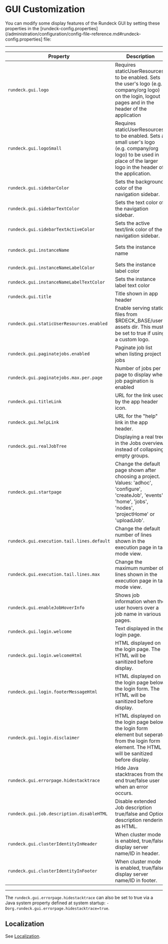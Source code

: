 # GUI Customization

You can modify some display features of the Rundeck GUI by setting
these properties in the [rundeck-config.properties](/administration/configuration/config-file-reference.md#rundeck-config.properties] file:

---

| **Property**                               | **Description**                                                                                                                                                       | **Example**                                   | **Since** |
| ------------------------------------------ | --------------------------------------------------------------------------------------------------------------------------------------------------------------------- | --------------------------------------------- | --------- |
| `rundeck.gui.logo`                         | Requires staticUserResources to be enabled. Sets the user's logo (e.g. company/org logo) on the login, logout pages and in the header of the application              | 'rundeck.png'                                 | 3.0.1     |
| `rundeck.gui.logoSmall`                    | Requires staticUserResources to be enabled. Sets a small user's logo (e.g. company/org logo) to be used in place of the larger logo in the header of the application. | 'rundeck.small.png'                           | 3.0.1     |
| `rundeck.gui.sidebarColor`                 | Sets the background color of the navigation sidebar.                                                                                                                  | '#2910f8'                                     | 3.0.2     |
| `rundeck.gui.sidebarTextColor`             | Sets the text color of the navigation sidebar.                                                                                                                        | '#fffdfa'                                     | 3.0.2     |
| `rundeck.gui.sidebarTextActiveColor`       | Sets the active text/link color of the navigation sidebar.                                                                                                            | '#000000'                                     | 3.0.2     |
| `rundeck.gui.instanceName`                 | Sets the instance name                                                                                                                                                | 'Ops Management Console> Prod', 'Ops Staging' | 3.0.3     |
| `rundeck.gui.instanceNameLabelColor`       | Sets the instance label color                                                                                                                                         | '#2910f8'                                     | 3.0.3     |
| `rundeck.gui.instanceNameLabelTextColor`   | Sets the instance label text color                                                                                                                                    | '#64fe31'                                     | 3.0.3     |
| `rundeck.gui.title`                        | Title shown in app header                                                                                                                                             | Test App                                      | 2.x       |
| `rundeck.gui.staticUserResources.enabled`  | Enable serving static files from \$RDECK_BASE/user-assets dir. This must be set to true if using a custom logo.                                                       | true                                          | 2.x       |
| `rundeck.gui.paginatejobs.enabled`         | Paginate job list when listing project jobs                                                                                                                           | true                                          | 2.x       |
| `rundeck.gui.paginatejobs.max.per.page`    | Number of jobs per page to display when job pagination is enabled                                                                                                     | true                                          | 2.x       |
| `rundeck.gui.titleLink`                    | URL for the link used by the app header icon.                                                                                                                         | http://rundeck.org                            | 2.x       |
| `rundeck.gui.helpLink`                     | URL for the "help" link in the app header.                                                                                                                            | http://rundeck.org/docs                       | 2.x       |
| `rundeck.gui.realJobTree`                  | Displaying a real tree in the Jobs overview instead of collapsing empty groups.                                                                                       | false (Default: true                          | 2.x       |
| `rundeck.gui.startpage`                    | Change the default page shown after choosing a project. Values: 'adhoc', 'configure', 'createJob', 'events', 'home', 'jobs', 'nodes', 'projectHome' or 'uploadJob'.   | (Default: 'projectHome')                      | 2.x       |
| `rundeck.gui.execution.tail.lines.default` | Change the default number of lines shown in the execution page in tail mode view.                                                                                     | (Default: 20)                                 | 2.x       |
| `rundeck.gui.execution.tail.lines.max`     | Change the maximum number of lines shown in the execution page in tail mode view.                                                                                     | (Default: 100)                                | 2.x       |
| `rundeck.gui.enableJobHoverInfo`           | Shows job information when the user hovers over a job name in various pages.                                                                                          | (Default: true)                               | 2.x       |
| `rundeck.gui.login.welcome`                | Text displayed in the login page.                                                                                                                                     | (Default: blank)                              | 2.x       |
| `rundeck.gui.login.welcomeHtml`            | HTML displayed on the login page. The HTML will be sanitized before display.                                                                                          | (Default: blank)                              | 2.x       |
| `rundeck.gui.login.footerMessageHtml`      | HTML displayed on the login page below the login form. The HTML will be sanitized before display.                                                                     | (Default: blank)                              | 2.x       |
| `rundeck.gui.login.disclaimer`             | HTML displayed on the login page below the login form element but seperate from the login form element. The HTML will be sanitized before display.                    | (Default: blank)                              | 3.0.8     |
| `rundeck.gui.errorpage.hidestacktrace`     | Hide Java stacktraces from the end true/false user when an error occurs.                                                                                              | (Default: false)                              | 2.x       |
| `rundeck.gui.job.description.disableHTML`  | Disable extended Job description true/false and Option description rendering as HTML.                                                                                 | (Default: false)                              | 2.x       |
| `rundeck.gui.clusterIdentityInHeader`      | When cluster mode is enabled, true/false display server name/ID in header.                                                                                            | (Default: false)                              | 2.x       |
| `rundeck.gui.clusterIdentityInFooter`      | When cluster mode is enabled, true/false display server name/ID in footer.                                                                                            | (Default: true)                               | 2.x       |

---

The `rundeck.gui.errorpage.hidestacktrace` can also be set to true via a Java system property defined at system startup:
`-Dorg.rundeck.gui.errorpage.hidestacktrace=true`.

## Localization

See [Localization](/administration/configuration/localization.md).
